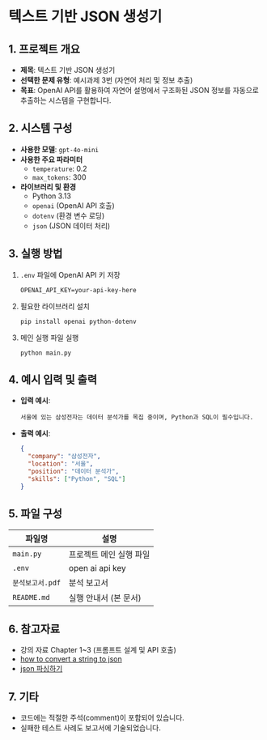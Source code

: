 # 텍스트 기반 JSON 생성기

## 1. 프로젝트 개요
- **제목**: 텍스트 기반 JSON 생성기
- **선택한 문제 유형**: 예시과제 3번 (자연어 처리 및 정보 추출)
- **목표**: OpenAI API를 활용하여 자연어 설명에서 구조화된 JSON 정보를 자동으로 추출하는 시스템을 구현합니다.

## 2. 시스템 구성
- **사용한 모델**: `gpt-4o-mini`
- **사용한 주요 파라미터**
  - `temperature`: 0.2
  - `max_tokens`: 300
- **라이브러리 및 환경**
  - Python 3.13
  - `openai` (OpenAI API 호출)
  - `dotenv` (환경 변수 로딩)
  - `json` (JSON 데이터 처리)

## 3. 실행 방법
1. `.env` 파일에 OpenAI API 키 저장
   ```
   OPENAI_API_KEY=your-api-key-here
   ```
2. 필요한 라이브러리 설치
   ```
   pip install openai python-dotenv
   ```
3. 메인 실행 파일 실행
   ```
   python main.py
   ```

## 4. 예시 입력 및 출력
- **입력 예시**:
  ```
  서울에 있는 삼성전자는 데이터 분석가를 목집 중이며, Python과 SQL이 필수입니다.
  ```
- **출력 예시**:
  ```json
  {
    "company": "삼성전자",
    "location": "서울",
    "position": "데이터 분석가",
    "skills": ["Python", "SQL"]
  }
  ```

## 5. 파일 구성
| 파일명 | 설명 |
|-----------|-------|
| `main.py` | 프로젝트 메인 실행 파일 |
| `.env` | open ai api key |
| `분석보고서.pdf` | 분석 보고서 |
| `README.md` | 실행 안내서 (본 문서) |

## 6. 참고자료
- 강의 자료 Chapter 1~3 (프롬프트 설계 및 API 호출)
- [how to convert a string to json](https://www.freecodecamp.org/news/python-json-how-to-convert-a-string-to-json/)
- [json 파싱하기](https://schatz37.tistory.com/64)

## 7. 기타
- 코드에는 적절한 주석(comment)이 포함되어 있습니다.
- 실패한 테스트 사례도 보고서에 기술되었습니다.
  
